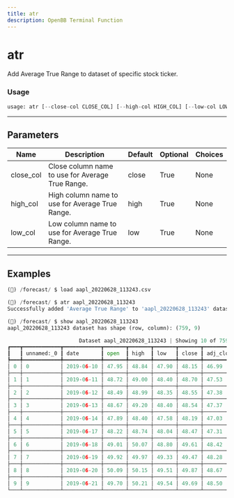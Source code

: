 ```yaml
---
title: atr
description: OpenBB Terminal Function
---
```


# atr

Add Average True Range to dataset of specific stock ticker.

### Usage 
```python
usage: atr [--close-col CLOSE_COL] [--high-col HIGH_COL] [--low-col LOW_COL]
```

---
## Parameters

| Name | Description | Default | Optional | Choices |
| ---- | ----------- | ------- | -------- | ------- |
| close_col | Close column name to use for Average True Range. | close | True | None |
| high_col | High column name to use for Average True Range. | high | True | None |
| low_col | Low column name to use for Average True Range. | low | True | None |


---
## Examples

```python
(🦋) /forecast/ $ load aapl_20220628_113243.csv

(🦋) /forecast/ $ atr aapl_20220628_113243
Successfully added 'Average True Range' to 'aapl_20220628_113243' dataset

(🦋) /forecast/ $ show aapl_20220628_113243
aapl_20220628_113243 dataset has shape (row, column): (759, 9)

                       Dataset aapl_20220628_113243 | Showing 10 of 759 rows
┏━━━┳━━━━━━━━━━━━┳━━━━━━━━━━━━┳━━━━━━━┳━━━━━━━┳━━━━━━━┳━━━━━━━┳━━━━━━━━━━━┳━━━━━━━━━━━┳━━━━━━━━━━━━┓
┃   ┃ unnamed:_0 ┃ date       ┃ open  ┃ high  ┃ low   ┃ close ┃ adj_close ┃ volume    ┃ true_range ┃
┡━━━╇━━━━━━━━━━━━╇━━━━━━━━━━━━╇━━━━━━━╇━━━━━━━╇━━━━━━━╇━━━━━━━╇━━━━━━━━━━━╇━━━━━━━━━━━╇━━━━━━━━━━━━┩
│ 0 │ 0          │ 2019-06-10 │ 47.95 │ 48.84 │ 47.90 │ 48.15 │ 46.99     │ 104883600 │ 0.94       │
├───┼────────────┼────────────┼───────┼───────┼───────┼───────┼───────────┼───────────┼────────────┤
│ 1 │ 1          │ 2019-06-11 │ 48.72 │ 49.00 │ 48.40 │ 48.70 │ 47.53     │ 107731600 │ 0.85       │
├───┼────────────┼────────────┼───────┼───────┼───────┼───────┼───────────┼───────────┼────────────┤
│ 2 │ 2          │ 2019-06-12 │ 48.49 │ 48.99 │ 48.35 │ 48.55 │ 47.38     │ 73012800  │ 0.65       │
├───┼────────────┼────────────┼───────┼───────┼───────┼───────┼───────────┼───────────┼────────────┤
│ 3 │ 3          │ 2019-06-13 │ 48.67 │ 49.20 │ 48.40 │ 48.54 │ 47.37     │ 86698400  │ 0.80       │
├───┼────────────┼────────────┼───────┼───────┼───────┼───────┼───────────┼───────────┼────────────┤
│ 4 │ 4          │ 2019-06-14 │ 47.89 │ 48.40 │ 47.58 │ 48.19 │ 47.03     │ 75046000  │ 0.96       │
├───┼────────────┼────────────┼───────┼───────┼───────┼───────┼───────────┼───────────┼────────────┤
│ 5 │ 5          │ 2019-06-17 │ 48.22 │ 48.74 │ 48.04 │ 48.47 │ 47.31     │ 58676400  │ 0.70       │
├───┼────────────┼────────────┼───────┼───────┼───────┼───────┼───────────┼───────────┼────────────┤
│ 6 │ 6          │ 2019-06-18 │ 49.01 │ 50.07 │ 48.80 │ 49.61 │ 48.42     │ 106204000 │ 1.60       │
├───┼────────────┼────────────┼───────┼───────┼───────┼───────┼───────────┼───────────┼────────────┤
│ 7 │ 7          │ 2019-06-19 │ 49.92 │ 49.97 │ 49.33 │ 49.47 │ 48.28     │ 84496800  │ 0.64       │
├───┼────────────┼────────────┼───────┼───────┼───────┼───────┼───────────┼───────────┼────────────┤
│ 8 │ 8          │ 2019-06-20 │ 50.09 │ 50.15 │ 49.51 │ 49.87 │ 48.67     │ 86056000  │ 0.69       │
├───┼────────────┼────────────┼───────┼───────┼───────┼───────┼───────────┼───────────┼────────────┤
│ 9 │ 9          │ 2019-06-21 │ 49.70 │ 50.21 │ 49.54 │ 49.69 │ 48.50     │ 191202400 │ 0.68       │
└───┴────────────┴────────────┴───────┴───────┴───────┴───────┴───────────┴───────────┴────────────┘
```

